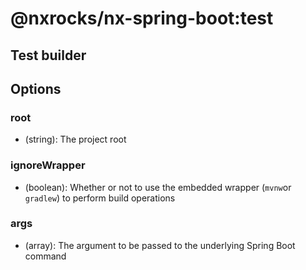 # @nxrocks/nx-spring-boot:test

## Test builder

## Options

### root

- (string): The project root

### ignoreWrapper

- (boolean): Whether or not to use the embedded wrapper (`mvnw`or `gradlew`) to perform build operations

### args

- (array): The argument to be passed to the underlying Spring Boot command
